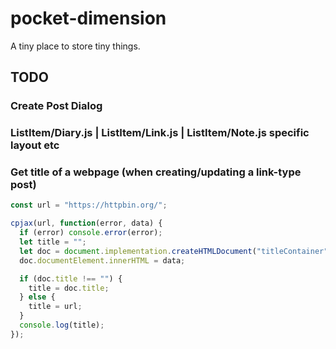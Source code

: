 # pocket-dimension

A tiny place to store tiny things.

## TODO

### Create Post Dialog

### ListItem/Diary.js | ListItem/Link.js | ListItem/Note.js specific layout etc

### Get title of a webpage (when creating/updating a link-type post)

```js
const url = "https://httpbin.org/";

cpjax(url, function(error, data) {
  if (error) console.error(error);
  let title = "";
  let doc = document.implementation.createHTMLDocument("titleContainer");
  doc.documentElement.innerHTML = data;

  if (doc.title !== "") {
    title = doc.title;
  } else {
    title = url;
  }
  console.log(title);
});
```
